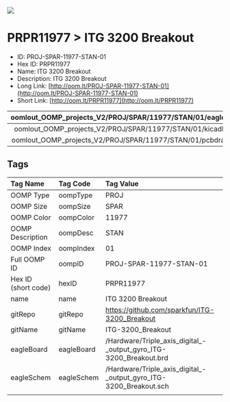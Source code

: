 


  
![][im]
# PRPR11977 > ITG 3200 Breakout

- ID: PROJ-SPAR-11977-STAN-01
- Hex ID: PRPR11977
- Name: ITG 3200 Breakout
- Description: ITG 3200 Breakout
- Long Link: [http://oom.lt/PROJ-SPAR-11977-STAN-01](http://oom.lt/PROJ-SPAR-11977-STAN-01)
- Short Link: [http://oom.lt/PRPR11977](http://oom.lt/PRPR11977)
  

|oomlout_OOMP_projects_V2/PROJ/SPAR/11977/STAN/01/eagleImage.png|oomlout_OOMP_projects_V2/PROJ/SPAR/11977/STAN/01/eagleSchemImage.png|oomlout_OOMP_projects_V2/PROJ/SPAR/11977/STAN/01/kicadPcb3dFront.png|oomlout_OOMP_projects_V2/PROJ/SPAR/11977/STAN/01/kicadPcb3dBack.png|
| :---: | :---: | :---: | :---: |
|oomlout_OOMP_projects_V2/PROJ/SPAR/11977/STAN/01/kicadPcb3d.png|oomlout_OOMP_projects_V2/PROJ/SPAR/11977/STAN/01/bomBack.png|oomlout_OOMP_projects_V2/PROJ/SPAR/11977/STAN/01/bomFront.png|oomlout_OOMP_projects_V2/PROJ/SPAR/11977/STAN/01/pcbdraw.svg|
|oomlout_OOMP_projects_V2/PROJ/SPAR/11977/STAN/01/pcbdrawBack.svg||||

## Tags
  

|Tag Name|Tag Code|Tag Value|
| :--- | :--- | :--- |
|OOMP Type|oompType|PROJ|
|OOMP Size|oompSize|SPAR|
|OOMP Color|oompColor|11977|
|OOMP Description|oompDesc|STAN|
|OOMP Index|oompIndex|01|
|Full OOMP ID|oompID|PROJ-SPAR-11977-STAN-01|
|Hex ID (short code)|hexID|PRPR11977|
|name|name|ITG 3200 Breakout|
|gitRepo|gitRepo|https://github.com/sparkfun/ITG-3200_Breakout|
|gitName|gitName|ITG-3200_Breakout|
|eagleBoard|eagleBoard|/Hardware/Triple_axis_digital_-_output_gyro_ITG-3200_Breakout.brd|
|eagleSchem|eagleSchem|/Hardware/Triple_axis_digital_-_output_gyro_ITG-3200_Breakout.sch|
||||



[im]: PROJ/SPAR/11977/STAN/01/kicadPcb3d_450.png
